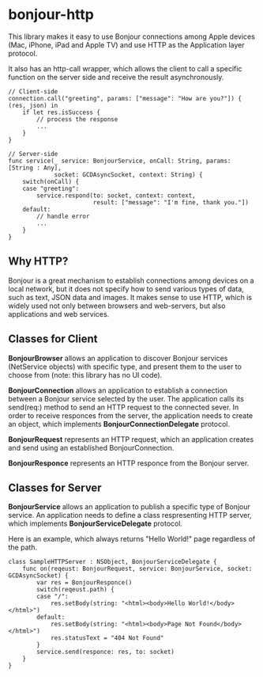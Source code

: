 # bonjour-http

This library makes it easy to use Bonjour connections among Apple devices (Mac, iPhone, iPad and Apple TV) and use HTTP as the Application layer protocol.

It also has an http-call wrapper, which allows the client to call a specific function on the server side and receive the result asynchronously.

```
// Client-side
connection.call("greeting", params: ["message": "How are you?"]) { (res, json) in
    if let res.isSuccess {
        // process the response
        ...
    }
}
```
```
// Server-side
func service(_ service: BonjourService, onCall: String, params: [String : Any], 
             socket: GCDAsyncSocket, context: String) {
    switch(onCall) {
    case "greeting":
        service.respond(to: socket, context: context, 
                        result: ["message": "I'm fine, thank you."])
    default:
        // handle error
        ...
    }
}
```

## Why HTTP?

Bonjour is a great mechanism to establish connections among devices on a local network, but it does not specify how to send various types of data, such as text, JSON data and images. It makes sense to use HTTP, which is widely used not only between browsers and web-servers, but also applications and web services.  

## Classes for Client

**BonjourBrowser** allows an application to discover Bonjour services (NetService objects) with specific type, and present them to the user to choose from (note: this library has no UI code).

**BonjourConnection** allows an application to establish a connection between a Bonjour service selected by the user. The application calls its send(req:) method to send an HTTP request to the connected sever. In order to receive responces from the server, the application needs to create an object, which implements **BonjourConnectionDelegate** protocol. 

**BonjourRequest** represents an HTTP request, which an application creates and send using an established BonjourConnection.

**BonjourResponce** represents an HTTP responce from the Bonjour server. 

## Classes for Server

**BonjourService** allows an application to publish a specific type of Bonjour service. An application needs to define a class respresenting HTTP server, which implements **BonjourServiceDelegate** protocol. 

Here is an example, which always returns "Hello World!" page regardless of the path.

```
class SampleHTTPServer : NSObject, BonjourServiceDelegate {
    func on(reqeust: BonjourRequest, service: BonjourService, socket: GCDAsyncSocket) {
        var res = BonjourResponce()
        switch(reqeust.path) {
        case "/":
            res.setBody(string: "<html><body>Hello World!</body></html>")
        default:
            res.setBody(string: "<html><body>Page Not Found</body></html>")
            res.statusText = "404 Not Found"
        }
        service.send(responce: res, to: socket)
    }
}
```
